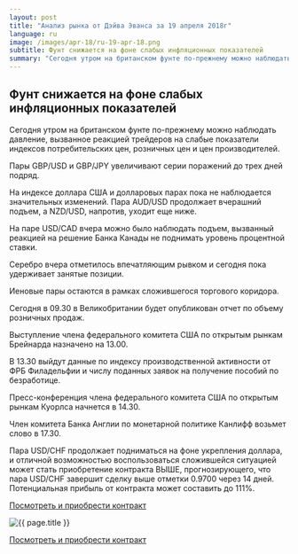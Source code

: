 ```yaml
---
layout: post
title: "Анализ рынка от Дэйва Эванса за 19 апреля 2018г"
language: ru
image: /images/apr-18/ru-19-apr-18.png
subtitle: Фунт снижается на фоне слабых инфляционных показателей
summary: "Сегодня утром на британском фунте по-прежнему можно наблюдать давление, вызванное реакцией трейдеров на слабые показатели индексов потребительских цен, розничных цен и цен производителей. Пары GBP/USD и GBP/JPY увеличивают серии поражений до трех дней подряд"
---
```

##  Фунт снижается на фоне слабых инфляционных показателей

Сегодня утром на британском фунте по-прежнему можно наблюдать давление, вызванное реакцией трейдеров на слабые показатели индексов потребительских цен, розничных цен и цен производителей.

Пары GBP/USD и GBP/JPY увеличивают серии поражений до трех дней подряд.

На индексе доллара США и долларовых парах пока не наблюдается значительных изменений. Пара AUD/USD продолжает вчерашний подъем, а NZD/USD, напротив, уходит еще ниже.

На паре USD/CAD вчера можно было наблюдать подъем, вызванный реакцией на решение Банка Канады не поднимать уровень процентной ставки.

Серебро вчера отметилось впечатляющим рывком и сегодня пока удерживает занятые позиции.

Иеновые пары остаются в рамках сложившегося торгового коридора.
 
 
Сегодня в 09.30 в Великобритании будет опубликован отчет по объему розничных продаж.

Выступление члена федерального комитета США по открытым рынкам Брейнарда назначено на 13.00.

В 13.30 выйдут данные по индексу производственной активности от ФРБ Филадельфии и числу поданных заявок на получение пособий по безработице.

Пресс-конференция члена федерального комитета США по открытым рынкам Куорлса начнется в 14.30.

Член комитета Банка Англии по монетарной политике Канлифф возьмет слово в 17.30.
 
 
Пара USD/CHF продолжает подниматься на фоне укрепления доллара, и отличной возможностью воспользоваться сложившейся ситуацией может стать приобретение контракта ВЫШЕ, прогнозирующего, что пара USD/CHF завершит сделку выше отметки 0.9700 через 14 дней. Потенциальная прибыль от контракта может составить до 111%.

<a href="http://record.binary.com/_bivVDfg8lHux76XffYA0JmNd7ZgqdRLk/1/market=forex&underlying=frxUSDCHF&formname=higherlower&duration_amount=14&duration_units=d&amount=10&amount_type=payout&expiry_type=duration&barrier=0.9700&s=1&t=AGAo0wZxiuWVUSIZnKLQvZ0co5lt24DG" target="_blank">Посмотреть и приобрести контракт</a>

<img src="{{ site.url }}/images/apr-18/ru-19-apr-18.png" alt="{{ page.title }}"  title="{{ page.title }}">

<a href="%LINK%%?https://www.binary.com/d/trade.cgi?market=forex&underlying=frxUSDCHF&formname=higherlower&duration_amount=14&duration_units=d&amount=10&amount_type=payout&expiry_type=duration&barrier=0.9700&s=1&t=AGAo0wZxiuWVUSIZnKLQvZ0co5lt24DG" target="_blank">Посмотреть и приобрести контракт</a>
